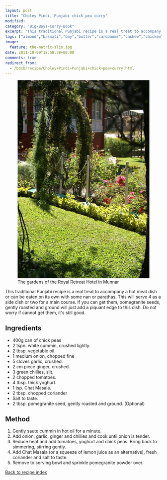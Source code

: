 ```yaml
---
layout: post
title: "Choley Pindi, Punjabi chick pea curry"
modified:
category: "Big-Boys-Curry-Book"
excerpt: "This traditional Punjabi recipe is a real treat to accompany a hot meat dish or"
tags: ["almond","basmati","bay","butter","cardomoms","cashew","chicken","cinnamon","cloves","cumin","ghee","lamb","mace","nuts","pepper","rice","saffron","turmeric"]
image:
  feature: the-matrix-slim.jpg
date: 2011-10-09T18:58:38+00:00
comments: true
redirect_from: 
  - /bbcb/recipe/Choley+Pindi+Punjabi+chick+pea+curry.html
---
```


<figure>
	<a href="/images/bbcb/pict2431.jpg" alt="Munnar, Kerala, India" title="Munnar, Kerala, India &#169; Ashley Kitson 12/09/2011"><img src="/images/bbcb/pict2431.jpg"/></a>
	<figcaption>The gardens of the Royal Retreat Hotel in Munnar</figcaption>
</figure>

This traditional Punjabi recipe is a real treat to accompany a hot meat dish or can be eaten on its own with some nan or parathas. This will serve 4 as a side dish or two for a main course. If you can get them, pomegranite seeds, gently roasted and ground will just add a piquant edge to this dish. Do not worry if cannot get them, it's still good.
        
## Ingredients
        
<ul><li>400g can of chick peas</li><li>2 tspn. white cummin, crushed lightly.</li><li>2 tbsp. vegetable oil.</li><li>1 medium onion, chopped fine</li><li>5 cloves garlic, crushed.</li><li>2 cm piece ginger, crushed.</li><li>3 green chillies, slit.</li><li>2 chopped tomatoes.</li><li>4 tbsp. thick yoghurt.</li><li>1 tsp. Chat Masala.</li><li>2 tbsp. chopped coriander</li><li>Salt to taste.</li><li>2 tbsp. pomegranite seed, gently roasted and ground. (Optional)</li></ul>
        
## Method

<ol><li>Gently saute cummin in hot oil for a minute.</li><li>Add onion, garlic, ginger and chillies and cook until onion is tender.</li><li>Reduce heat and add tomatoes, yoghurt and chick peas. Bring back to simmering, stirring gently.</li><li>Add Chat Masala (or a squeeze of lemon juice as an alternative), fresh coriander and salt to taste.</li><li>Remove to serving bowl and sprinkle pomegranite powder over.</li></ol>   

<a href="/bbcb">Back to recipe index</a>      